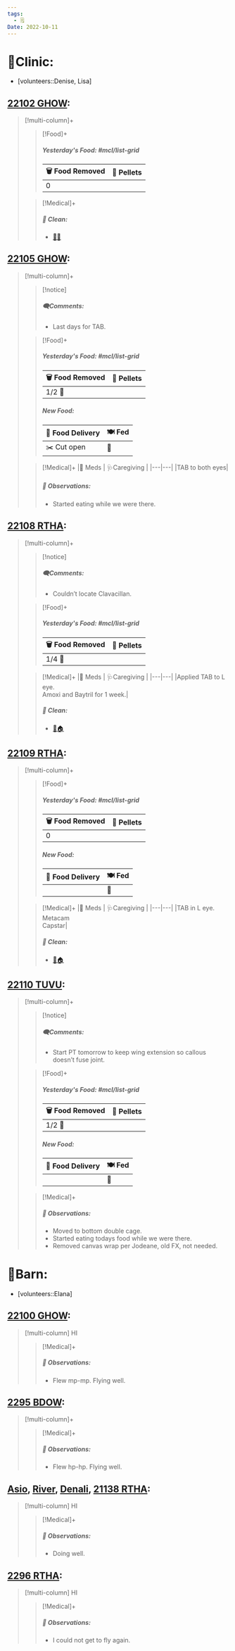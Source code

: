 ```yaml
---
tags:
  - 🗒️
Date: 2022-10-11
---
```


# 🏥Clinic:
- [volunteers::Denise, Lisa]

## [22102 GHOW](../RARE%20Birds/22102%20GHOW.md):
> [!multi-column]+
>
>> [!Food]+
>> ##### Yesterday's Food: #mcl/list-grid
>> |🗑️ Food Removed| 💩 Pellets
>> |---|---|
>>|0|
>
>> [!Medical]+
>>##### 🫧 Clean:
>> - [🧼➗](../Admin/Codes/Cleaned%20with%20divider.md)

## [22105 GHOW](../RARE%20Birds/22105%20GHOW.md):
> [!multi-column]+
>
>> [!notice]
>> ##### 🗨️Comments:
>> - Last days for TAB.
>
>> [!Food]+
>> ##### Yesterday's Food: #mcl/list-grid
>> |🗑️ Food Removed| 💩 Pellets
>> |---|---|
>>|1/2 🐀|
>>
>> ##### New Food:
>> |🚚 Food Delivery| 🍽️ Fed|
>> |---|---|
>>|✂️ Cut open|🐀
>
>> [!Medical]+
>> |💊 Meds | 🩺Caregiving |
>> |---|---|
>> |TAB to both eyes|
>>
>> ##### 🔭 Observations:
>> - Started eating while we were there.

## [22108 RTHA](../RARE%20Birds/22108%20RTHA.md):
> [!multi-column]+
>
>> [!notice]
>> ##### 🗨️Comments:
>> - Couldn’t locate Clavacillan. 
>
>> [!Food]+
>> ##### Yesterday's Food: #mcl/list-grid
>> |🗑️ Food Removed| 💩 Pellets
>> |---|---|
>>|1/4 🐀|
>
>> [!Medical]+
>> |💊 Meds | 🩺Caregiving |
>> |---|---|
>> |Applied TAB to L eye.<br> Amoxi and Baytril for 1 week.|
>>
>>##### 🫧 Clean:
>> - [🧼🏠](../Admin/Codes/Moved%20to%20clean%20cage.md)
>>

## [22109 RTHA](../RARE%20Birds/22109%20RTHA.md):
> [!multi-column]+
>
>> [!Food]+
>> ##### Yesterday's Food: #mcl/list-grid
>> |🗑️ Food Removed| 💩 Pellets
>> |---|---|
>>|0|
>>
>> ##### New Food:
>> |🚚 Food Delivery| 🍽️ Fed|
>> |---|---|
>>||🐀
>
>> [!Medical]+
>> |💊 Meds | 🩺Caregiving |
>> |---|---|
>> |TAB in L eye.<br>Metacam<br>Capstar|
>>
>>##### 🫧 Clean:
>> - [🧼🏠](../Admin/Codes/Moved%20to%20clean%20cage.md)

## [22110 TUVU](../RARE%20Birds/22110%20TUVU.md):
> [!multi-column]+
>
>> [!notice]
>> ##### 🗨️Comments:
>> - Start PT tomorrow to keep wing extension so callous doesn’t fuse joint.
>
>> [!Food]+
>> ##### Yesterday's Food: #mcl/list-grid
>> |🗑️ Food Removed| 💩 Pellets
>> |---|---|
>>|1/2 🐀|
>>
>> ##### New Food:
>> |🚚 Food Delivery| 🍽️ Fed|
>> |---|---|
>>||🐀
>
>> [!Medical]+
>> ##### 🔭 Observations:
>> - Moved to bottom double cage.
>> - Started eating todays food while we were there.
>> - Removed canvas wrap per Jodeane, old FX, not needed.

# 🏡Barn:
- [volunteers::Elana]

## [22100 GHOW](../RARE%20Birds/22100%20GHOW.md):
> [!multi-column] HI
>
>> [!Medical]+
>> ##### 🔭 Observations:
>> - Flew mp-mp. Flying well.

## [2295 BDOW](../RARE%20Birds/2295%20BDOW.md):
> [!multi-column]+
>
>> [!Medical]+
>> ##### 🔭 Observations:
>> - Flew hp-hp. Flying well.

## [Asio](../RARE%20Birds/Ed%20Birds/Asio.md), [River](../RARE%20Birds/Ed%20Birds/River.md), [Denali](../RARE%20Birds/Ed%20Birds/Denali.md), [21138 RTHA](../RARE%20Birds/21138%20RTHA.md):
> [!multi-column] HI
>
>> [!Medical]+
>> ##### 🔭 Observations:
>> - Doing well.

## [2296 RTHA](../RARE%20Birds/2296%20RTHA.md):
> [!multi-column] HI
>
>> [!Medical]+
>> ##### 🔭 Observations:
>> - I could not get to fly again.

